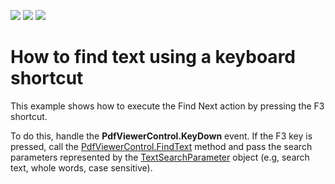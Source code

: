 <!-- default badges list -->
![](https://img.shields.io/endpoint?url=https://codecentral.devexpress.com/api/v1/VersionRange/138303891/18.1.3%2B)
[![](https://img.shields.io/badge/Open_in_DevExpress_Support_Center-FF7200?style=flat-square&logo=DevExpress&logoColor=white)](https://supportcenter.devexpress.com/ticket/details/T830566)
[![](https://img.shields.io/badge/📖_How_to_use_DevExpress_Examples-e9f6fc?style=flat-square)](https://docs.devexpress.com/GeneralInformation/403183)
<!-- default badges end -->
#  How to find text using a keyboard shortcut


<p>This example shows how to execute the Find Next action by pressing the F3 shortcut. </p>

<p>To do this, handle the <strong>PdfViewerControl.KeyDown</strong> event. If the F3 key is pressed, call the <a href="https://documentation.devexpress.com/WPF/DevExpress.Xpf.PdfViewer.PdfViewerControl.FindText.method">PdfViewerControl.FindText</a>  method and pass the search parameters represented by the <a href="https://documentation.devexpress.com/WPF/DevExpress.Xpf.DocumentViewer.TextSearchParameter.class">TextSearchParameter</a> object (e.g, search text, whole words, case sensitive).</p>
<br/>
